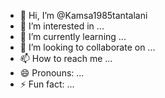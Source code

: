 - 👋 Hi, I’m @Kamsa1985tantalani
- 👀 I’m interested in ...
- 🌱 I’m currently learning ...
- 💞️ I’m looking to collaborate on ...
- 📫 How to reach me ...
- 😄 Pronouns: ...
- ⚡ Fun fact: ...

<!---
Kamsa1985tantalani/Kamsa1985tantalani is a ✨ special ✨ repository because its `README.md` (this file) appears on your GitHub profile.
You can click the Preview link to take a look at your changes.
--->
